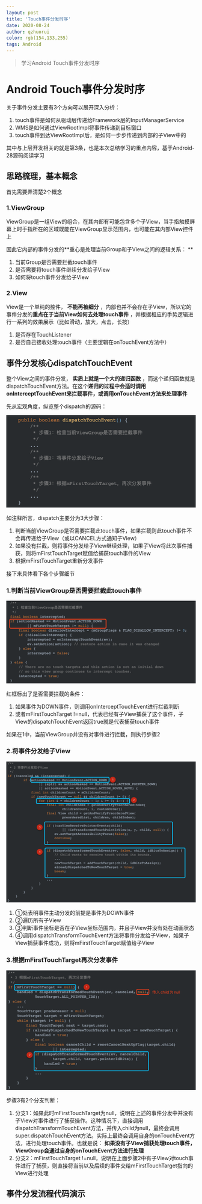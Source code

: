 ```yaml
---
layout: post
title: 'Touch事件分发时序'
date: 2020-08-24
author: qzhuorui
color: rgb(154,133,255)
tags: Android
---
```




> 学习Android Touch事件分发时序

# Android Touch事件分发时序

关于事件分发主要有3个方向可以展开深入分析：

1. touch事件是如何从驱动层传递给Framework层的InputManagerService
2. WMS是如何通过ViewRootImpl将事件传递到目标窗口
3. touch事件到达ViewRootImpl后，是如何一步步传递到内部的子View中的

其中与上层开发相关的就是第3条，也是本次总结学习的重点内容，基于Android-28源码阅读学习

## 思路梳理，基本概念

首先需要弄清楚2个概念

### 1.ViewGroup

ViewGroup是一组View的组合，在其内部有可能包含多个子View，当手指触摸屏幕上时手指所在的区域既能在ViewGroup显示范围内，也可能在其内部View控件上

因此它内部的事件分发的**重心是处理当前Group和子View之间的逻辑关系： **

1. 当前Group是否需要拦截touch事件
2. 是否需要将touch事件继续分发给子View
3. 如何将touch事件分发给子View

### 2.View

View是一个单纯的控件， **不能再被细分** ，内部也并不会存在子View，所以它的事件分发的**重点在于当前View如何去处理touch事件** ，并根据相应的手势逻辑进行一系列的效果展示（比如滑动，放大，点击，长按）

1. 是否存在TouchListener
2. 是否自己接收处理touch事件（主要逻辑在onTouchEvent方法中）

## 事件分发核心dispatchTouchEvent

整个View之间的事件分发， **实质上就是一个大的递归函数** ，而这个递归函数就是dispatchTouchEvent方法。在这个**递归的过程中会适时调用onInterceptTouchEvent来拦截事件，或调用onTouchEvent方法来处理事件**

先从宏观角度，纵览整个dispatch的源码：

![1](/screenshot/Touch事件分发时序/1.png)

如注释所言，dispatch主要分为3大步骤：

1. 判断当前ViewGroup是否需要拦截此touch事件，如果拦截则此touch事件不会再传递给子View（或以CANCEL方式通知子View）
2. 如果没有拦截，则将事件分发给子View继续处理，如果子View将此次事件捕获，则将mFirstTouchTarget赋值给捕获touch事件的View
3. 根据mFirstTouchTarget重新分发事件

接下来具体看下各个步骤细节

### 1.判断当前ViewGroup是否需要拦截此touch事件

![2](/screenshot/Touch事件分发时序/2.png)

红框标出了是否需要拦截的条件：

1. 如果事件为DOWN事件，则调用onInterceptTouchEvent进行拦截判断
2. 或者mFirstTouchTarget !=null，代表已经有子View捕获了这个事件，子View的dispatchTouchEvent返回true就是代表捕获touch事件

如果在1中，当前ViewGroup并没有对事件进行拦截，则执行步骤2

### 2.将事件分发给子View

![3](/screenshot/Touch事件分发时序/3.png)

1. ①处表明事件主动分发的前提是事件为DOWN事件
2. ②遍历所有子View
3. ③判断事件坐标是否在子View坐标范围内，并且子View并没有处在动画状态
4. ④调用dispatchTransformTouchEvent方法将事件分发给子View，如果子View捕获事件成功，则将mFirstTouchTarget赋值给子View

### 3.根据mFirstTouchTarget再次分发事件

![4](/screenshot/Touch事件分发时序/4.png)

步骤3有2个分支判断：

1. 分支1：如果此时mFirstTouchTarget为null，说明在上述的事件分发中并没有子View对事件进行了捕获操作。这种情况下，直接调用dispatchTransformTouchEvent方法，并传入child为null，最终会调用super.dispatchTouchEvent方法。实际上最终会调用自身的onTouchEvent方法，进行处理touch事件。也就是说： **如果没有子View捕获处理touch事件，ViewGroup会通过自身的onTouchEvent方法进行处理**
2. 分支2：mFirstTouchTarget !=null，说明在上面步骤2中有子View对touch事件进行了捕获，则直接将当前以及后续的事件交给mFirstTouchTarget指向的View进行处理

## 事件分发流程代码演示





























